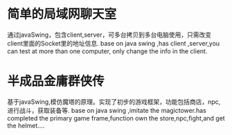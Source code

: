 
# 简单的局域网聊天室
通过javaSwing，包含client,server，可多台拷贝到多台电脑使用，只需改变client里面的Socket里的地址信息.
base on java swing ,has client ,server,you can test at more than one computer,
only change the info in the client.
# 半成品金庸群侠传
基于javaSwing,模仿魔塔的原理。实现了初步的游戏框架，功能包括商店，npc,进行战斗，获取装备等.
base on java swing ,imitate the magictower.has completed the primary game frame,function own the store,npc,fight,and get the helmet.... 